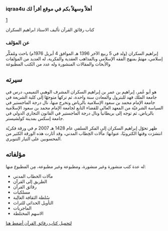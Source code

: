 ## 
###   iqraa4u أهلاً وسهلاً بكم في موقع أقرأ لك

 [1](https://github.com/engmostfa/engmostfa.github.io/edit/main/README.md)


 كتاب رقائق القرآن تأليف الاستاذ ابراهيم السكران 

### عن المؤلف 

إبراهيم السكران (ولد في 5 ربيع الآخر 1396 هـ الموافق 4 أبريل 1976م) باحث ومُفكِّر إسلامي، مهتمٌ بمنهج الفقه الإسلامي وبالمذاهب العقدية والفكرية، له العديد من المؤلفات والأبحاث والمقالات المنشورة وله عدد من الكتب المطبوعة
## سيرته
هو أبو عُمر، إبراهيم بن عمر بن إبراهيم السكران المشرف الوهبي التميمي، درس في جامعة الملك فهد للبترول والمعادن سنة واحدة، ثم تركها متوجهًا إلى كلية الشريعة في جامعة الإمام محمد بن سعود الإسلامية بالرياض وتخرج منها، نال درجة الماجستير في السياسة الشرعيّة من المعهد العالي للقضاء التابع لجامعة الإمام محمد بن سعود الإسلامية بالرياض، ثم توجه إلى بريطانيا ونال درجة الماجستير في القانون التجاري الدولي في جامعة إسكس بمدينة كولشيستر.

ظهر تحوّل إبراهيم السكران إلى الفكر السلفي عام 1428 هـ 2007 م في ورقة فكريّة انتشرَت وقتها الكترونيًا، عنوانها: مآلات الخِطاب المدني، وقد أثارت هذه الورقة الكثير من المحسوبين على التيار التنويري.
## مؤلفاته
له عدة كتب منشورة وغير منشورة، ومطبوعة وغير مطبوعة، مِن المطبوع منها: 
- مآلات الخطاب المدني
- الطريق إلى القرآن 
- رقائق القرآن 
- مسلكيات 
- سُلطة الثقافة الغالِبة 
- التأويل الحداثي للتراث 
- الماجريات 
- الاسهم المختلطة

[لتحميل كتاب رقائق القرآن أضغط هنا ](https://foulabook.com/book/downloading/546477101)


